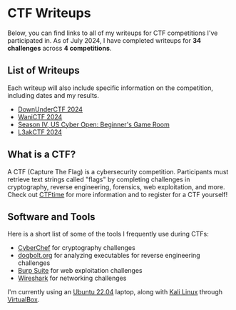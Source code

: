 # CTF Writeups

Below, you can find links to all of my writeups for CTF competitions I've participated in. As of July 2024, I have completed writeups for **34 challenges** across
**4 competitions**.

## List of Writeups

Each writeup will also include specific information on the competition, including dates and my results.

* [DownUnderCTF 2024](https://github.com/rstacks/DownUnderCTF2024-writeup)
* [WaniCTF 2024](https://github.com/rstacks/WaniCTF2024-writeup)
* [Season IV, US Cyber Open: Beginner's Game Room](https://github.com/rstacks/USCyberOpenSeasonIV-BeginnersGameRoom-writeup)
* [L3akCTF 2024](https://github.com/rstacks/L3akCTF2024-writeup)

## What is a CTF?

A CTF (Capture The Flag) is a cybersecurity competition. Participants must retrieve text strings called "flags" by completing challenges in cryptography,
reverse engineering, forensics, web exploitation, and more. Check out [CTFtime](https://ctftime.org/) for more information and to register for a CTF yourself!

## Software and Tools

Here is a short list of some of the tools I frequently use during CTFs:
- [CyberChef](https://cyberchef.org/) for cryptography challenges
- [dogbolt.org](https://dogbolt.org/) for analyzing executables for reverse engineering challenges
- [Burp Suite](https://portswigger.net/burp/communitydownload) for web exploitation challenges
- [Wireshark](https://www.wireshark.org/) for networking challenges

I'm currently using an [Ubuntu 22.04](https://ubuntu.com/desktop) laptop, along with [Kali Linux](https://www.kali.org/) through [VirtualBox](https://www.virtualbox.org/).
